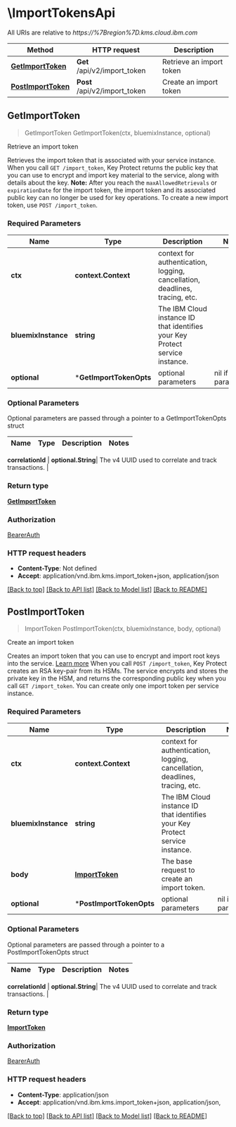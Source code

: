 # \ImportTokensApi

All URIs are relative to *https://%7Bregion%7D.kms.cloud.ibm.com*

Method | HTTP request | Description
------------- | ------------- | -------------
[**GetImportToken**](ImportTokensApi.md#GetImportToken) | **Get** /api/v2/import_token | Retrieve an import token
[**PostImportToken**](ImportTokensApi.md#PostImportToken) | **Post** /api/v2/import_token | Create an import token



## GetImportToken

> GetImportToken GetImportToken(ctx, bluemixInstance, optional)

Retrieve an import token

Retrieves the import token that is associated with your service instance.    When you call `GET /import_token`, Key Protect returns the public key that you can use to encrypt and import key material to the service, along with details about the key.     **Note:** After you reach the `maxAllowedRetrievals` or `expirationDate` for the import token, the import token and its associated public key can no longer be used for key operations. To create a new import token, use  `POST /import_token`.

### Required Parameters


Name | Type | Description  | Notes
------------- | ------------- | ------------- | -------------
**ctx** | **context.Context** | context for authentication, logging, cancellation, deadlines, tracing, etc.
**bluemixInstance** | **string**| The IBM Cloud instance ID that identifies your Key Protect service instance. | 
 **optional** | ***GetImportTokenOpts** | optional parameters | nil if no parameters

### Optional Parameters

Optional parameters are passed through a pointer to a GetImportTokenOpts struct


Name | Type | Description  | Notes
------------- | ------------- | ------------- | -------------

 **correlationId** | **optional.String**| The v4 UUID used to correlate and track transactions. | 

### Return type

[**GetImportToken**](GetImportToken.md)

### Authorization

[BearerAuth](../README.md#BearerAuth)

### HTTP request headers

- **Content-Type**: Not defined
- **Accept**: application/vnd.ibm.kms.import_token+json, application/json

[[Back to top]](#) [[Back to API list]](../README.md#documentation-for-api-endpoints)
[[Back to Model list]](../README.md#documentation-for-models)
[[Back to README]](../README.md)


## PostImportToken

> ImportToken PostImportToken(ctx, bluemixInstance, body, optional)

Create an import token

Creates an import token that you can use to encrypt and import root keys into the service.  [Learn more](/docs/services/key-protect?topic=key-protect-importing-keys#using-import-tokens)     When you call `POST /import_token`, Key Protect creates an RSA key-pair from its HSMs. The service encrypts and  stores the private key in the HSM, and returns the corresponding public key when you call `GET /import_token`.  You can create only one import token per service instance. 

### Required Parameters


Name | Type | Description  | Notes
------------- | ------------- | ------------- | -------------
**ctx** | **context.Context** | context for authentication, logging, cancellation, deadlines, tracing, etc.
**bluemixInstance** | **string**| The IBM Cloud instance ID that identifies your Key Protect service instance. | 
**body** | [**ImportToken**](ImportToken.md)| The base request to create an import token. | 
 **optional** | ***PostImportTokenOpts** | optional parameters | nil if no parameters

### Optional Parameters

Optional parameters are passed through a pointer to a PostImportTokenOpts struct


Name | Type | Description  | Notes
------------- | ------------- | ------------- | -------------


 **correlationId** | **optional.String**| The v4 UUID used to correlate and track transactions. | 

### Return type

[**ImportToken**](ImportToken.md)

### Authorization

[BearerAuth](../README.md#BearerAuth)

### HTTP request headers

- **Content-Type**: application/json
- **Accept**: application/vnd.ibm.kms.import_token+json, application/json, 

[[Back to top]](#) [[Back to API list]](../README.md#documentation-for-api-endpoints)
[[Back to Model list]](../README.md#documentation-for-models)
[[Back to README]](../README.md)


